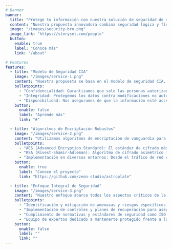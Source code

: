 ```yaml
---
# Banner
banner:
  title: "Protege tu información con nuestra solución de seguridad de vanguardia"
  content: "Nuestra propuesta innovadora combina seguridad lógica y física, aplicando el modelo CIA y potentes algoritmos de encriptación como AES y RSA."
  image: "/images/security-bro.png"
  image_link: "https://storyset.com/people"
  button:
    enable: true
    label: "Conoce más"
    link: "/about"

# Features
features:
  - title: "Modelo de Seguridad CIA"
    image: "/images/service-1.png"
    content: "Nuestra propuesta se basa en el modelo de seguridad CIA, que abarca los principios fundamentales de la protección de la información:"
    bulletpoints:
      - "Confidencialidad: Garantizamos que solo las personas autorizadas tengan acceso a la información sensible."
      - "Integridad: Protegemos los datos contra modificaciones no autorizadas, asegurando su precisión y confiabilidad."
      - "Disponibilidad: Nos aseguramos de que la información esté accesible cuando sea necesario para las operaciones críticas del negocio."
    button:
      enable: false
      label: "Aprende más"
      link: "#"

  - title: "Algoritmos de Encriptación Robustos"
    image: "/images/service-2.png"
    content: "Utilizamos algoritmos de encriptación de vanguardia para proteger tus datos en tránsito y en reposo:"
    bulletpoints:
      - "AES (Advanced Encryption Standard): El estándar de cifrado más utilizado y confiable de la industria."
      - "RSA (Rivest-Shamir-Adleman): Algoritmo de cifrado asimétrico ideal para firmas digitales y distribución segura de claves."
      - "Implementación en diversos entornos: Desde el tráfico de red en WAN y LAN hasta la protección de datos almacenados."
    button:
      enable: true
      label: "Conoce el proyecto"
      link: "https://github.com/zeon-studio/astroplate"

  - title: "Enfoque Integral de Seguridad"
    image: "/images/service-3.png"
    content: "Nuestro enfoque abarca todos los aspectos críticos de la seguridad de la información en redes de comunicación:"
    bulletpoints:
      - "Identificación y mitigación de amenazas y riesgos específicos para tu entorno."
      - "Implementación de controles y planes de recuperación para asegurar la continuidad del negocio."
      - "Cumplimiento de normativas y estándares de seguridad como ISO 27000."
      - "Equipo de expertos dedicado a mantenerte protegido frente a las últimas amenazas."
    button:
      enable: false
      label: ""
      link: ""
---
```

